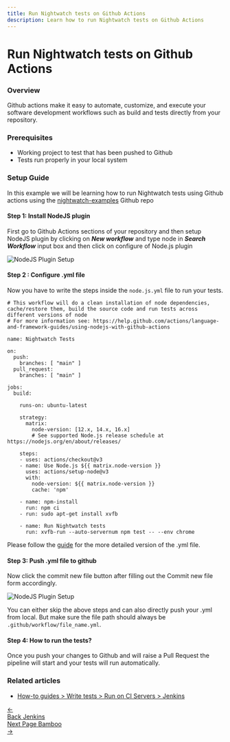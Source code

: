 ```yaml
---
title: Run Nightwatch tests on Github Actions
description: Learn how to run Nightwatch tests on Github Actions
---
```


<div class="page-header"><h1>Run Nightwatch tests on Github Actions</h1></div>

### Overview

Github actions make it easy to automate, customize, and execute your software development workflows such as build and tests directly from your repository.

### Prerequisites
- Working project to test that has been pushed to Github
- Tests run properly in your local system

### Setup Guide
In this example we will be learning how to run Nightwatch tests using Github actions using the [nightwatch-examples](https://github.com/nightwatchjs/nightwatch-examples) Github repo


#### Step 1: Install NodeJS plugin
First go to Github Actions sections of your repository and then setup NodeJS plugin by clicking on ***New workflow*** and type node in ***Search Workflow*** input box and then click on configure of Node.js plugin

![NodeJS Plugin Setup](https://user-images.githubusercontent.com/94462364/184714630-2e37d060-22c3-41e8-9fbf-8102bafb7986.png)

#### Step 2 : Configure .yml file
Now you have to write the steps inside the `node.js.yml` file to run your tests. 

<pre><code class="yml"># This workflow will do a clean installation of node dependencies, cache/restore them, build the source code and run tests across different versions of node
# For more information see: https://help.github.com/actions/language-and-framework-guides/using-nodejs-with-github-actions

name: Nightwatch Tests

on:
  push:
    branches: [ "main" ]
  pull_request:
    branches: [ "main" ]

jobs:
  build:

    runs-on: ubuntu-latest

    strategy:
      matrix:
        node-version: [12.x, 14.x, 16.x]
        # See supported Node.js release schedule at https://nodejs.org/en/about/releases/

    steps:
    - uses: actions/checkout@v3
    - name: Use Node.js ${{ matrix.node-version }}
      uses: actions/setup-node@v3
      with:
        node-version: ${{ matrix.node-version }}
        cache: 'npm'

    - name: npm-install
      run: npm ci
    - run: sudo apt-get install xvfb

    - name: Run Nightwatch tests
      run: xvfb-run --auto-servernum npm test -- --env chrome</code></pre>

Please follow the [guide](https://github.com/harshit-bs/nightwatch-examples/blob/main/.github/workflows/node.js.yml) for the more detailed version of the .yml file.

#### Step 3: Push .yml file to github
Now click the commit new file button after filling out the Commit new file form accordingly. 

![NodeJS Plugin Setup](https://user-images.githubusercontent.com/94462364/184713836-7311a0be-b8b3-4ed3-baa6-7075ef091786.png)

You can either skip the above steps and can also directly push your .yml from local. But make sure the file path should always be `.github/workflow/file_name.yml`.
 
#### Step 4: How to run the tests?
Once you push your changes to Github and will raise a Pull Request the pipeline will start and your tests will run automatically.


### Related articles
 
- [How-to guides > Write tests > Run on CI Servers > Jenkins ](/guide/ci-integrations/run-nightwatch-on-jenkins.html)

<div class="doc-pagination pt-40">
  <div class="previous">
    <a href="https://nightwatchjs.org/guide/ci-integrations/run-nightwatch-on-jenkins.html">
      <span>←</span>
        <div class="d-flex flex-column">
          <span class="smallT">Back</span>
          <span class="bigT">Jenkins</span>
        </div>
    </a>
  </div>
  <div class="next">
    <a href="https://nightwatchjs.org/guide/ci-integrations/run-nightwatch-on-bamboo.html">
        <div class="d-flex flex-column">
          <span class="smallT">Next Page</span>
          <span class="bigT">Bamboo</span>
        </div>
        <span>→</span>
    </a>
  </div>
</div>